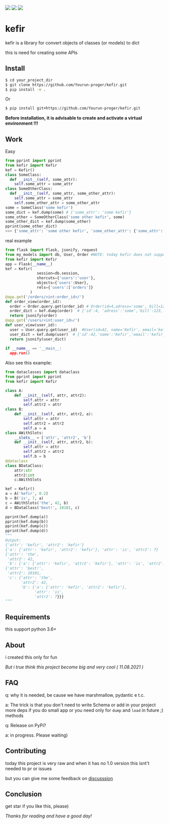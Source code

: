 ![](https://img.shields.io/github/v/release/yourun-proger/kefir)
![](https://img.shields.io/github/languages/code-size/yourun-proger/kefir)
![](https://img.shields.io/github/license/yourun-proger/kefir)

# kefir
kefir is a library for convert objects of classes (or models) to dict

this is need for creating some APIs
## Install
```bash
$ cd your_project_dir
$ git clone https://github.com/Yourun-proger/kefir.git
$ pip install -e .
```
Or
```bash
$ pip install git+https://github.com/Yourun-proger/kefir.git
```
**Before installation, it is advisable to create and activate a virtual environment !!!**
## Work
Easy
```py
from pprint import pprint
from kefir import Kefir
kef = Kefir()
class SomeClass:
  def __init__(self, some_attr):
    self.some_attr = some_attr
class SomeOtherClass:
  def __init__(self, some_attr, some_other_attr):
    self.some_attr = some_attr
    self.some_other_attr = some_other_attr
some = SomeClass('some kefir')
some_dict = kef.dump(some) # {'some_attr': 'some kefir'}
some_other = SomeOtherClass('some other kefir', some)
some_other_dict = kef.dump(some_other)
pprint(some_other_dict)
>>> {'some_attr': 'some other kefir', 'some_other_attr': {'some_attr': 'some kefir'}}
```
real example
```py
from flask import Flask, jsonify, request
from my_models import db, User, Order #NOTE: today kefir does not support nested relations and many2may probable too :|
from kefir import Kefir
app = Flask(__name__)
kef = Kefir(
              session=db.session,
              shorcuts={'users':'user'},
              objects={'users':User},
              rels={'users':['orders']}
           )
@app.get('/orders/<int:order_id>/')
def order_view(order_id):
  order = Order.query.get(order_id) # Order(id=4,adress='some', bill=123, user_id=42)
  order_dict = kef.dump(order)  # {'id':4, 'adress':'some','bill':123,'user':{'id':42,'name':'Kefir', 'email':'kefir_mail@notreal.uncom'}}
  return jsonify(order)
@app.get('/users/<int:user_id>/')
def user_view(user_id):
  user = User.query.get(user_id)  #User(id=42, name='Kefir', email='kefir_mail@notreal.uncom')
  user_dict = kef.dump(user)  # {'id':42,'name':'Kefir','email':'kefir_mail@notreal.uncom','orders'=[{'id':4,'adress':'some','bill':123}, {'id': 101,'adress':'another','bill':321}]}
  return jsonify(user_dict)
  
if __name__ == '__main__:
  app.run()
```
Also see this example:
```py
from dataclasses import dataclass
from pprint import pprint
from kefir import Kefir

class A:
    def __init__(self, attr, attr2):
        self.attr = attr
        self.attr2 = attr
class B:
    def __init__(self, attr, attr2, a):
        self.attr = attr
        self.attr2 = attr2
        self.a = a
class AWithSlots:
    __slots__ = ['attr', 'attr2', 'b']
    def __init__(self, attr, attr2, b):
        self.attr = attr
        self.attr2 = attr2
        self.b = b
@dataclass
class BDataClass:
    attr:str
    attr2:int
    c:AWithSlots

kef = Kefir()
a = A('kefir', 0.2)
b = B('is', 7, a)
c = AWithSlots('the', 42, b)
d = BDataClass('best!', 10101, c)

pprint(kef.dump(a))
pprint(kef.dump(b))
pprint(kef.dump(c))
pprint(kef.dump(d))
"""
Output:
{'attr': 'kefir', 'attr2': 'kefir'}
{'a': {'attr': 'kefir', 'attr2': 'kefir'}, 'attr': 'is', 'attr2': 7}
{'attr': 'the',
 'attr2': 42,
 'b': {'a': {'attr': 'kefir', 'attr2': 'kefir'}, 'attr': 'is', 'attr2': 7}}
{'attr': 'best!',
 'attr2': 10101,
 'c': {'attr': 'the',
       'attr2': 42,
       'b': {'a': {'attr': 'kefir', 'attr2': 'kefir'},
             'attr': 'is',
             'attr2': 7}}}
"""
```
## Requirements
this support python 3.6+
## About
i created this only for fun

*But i true think this project become big and very cool ( 11.08.2021 )*
## FAQ
q: why it is needed, be cause we have marshmallow, pydantic e t.c.

a: The trick is that you don't need to write Schema or add in your project more deps if you do small app or you need only for `dump` and `load` in future ;) methods

q: Release on PyPi?

a: in progress. Please waiting)
## Contributing
today this project is very raw and when it has no 1.0 version this isnt't needed to pr or issues

but you can give me some feedback on [discusssion](https://github.com/Yourun-proger/kefir/discussions/2)
## Conclusion
get star if you like this, please)

*Thanks for reading and have a good day!*
